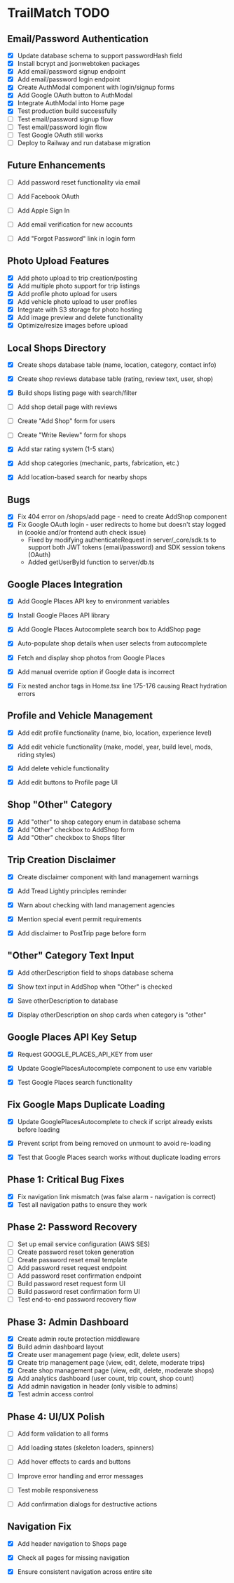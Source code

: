 # TrailMatch TODO

## Email/Password Authentication
- [x] Update database schema to support passwordHash field
- [x] Install bcrypt and jsonwebtoken packages
- [x] Add email/password signup endpoint
- [x] Add email/password login endpoint  
- [x] Create AuthModal component with login/signup forms
- [x] Add Google OAuth button to AuthModal
- [x] Integrate AuthModal into Home page
- [x] Test production build successfully
- [ ] Test email/password signup flow
- [ ] Test email/password login flow
- [ ] Test Google OAuth still works
- [ ] Deploy to Railway and run database migration

## Future Enhancements
- [ ] Add password reset functionality via email
- [ ] Add Facebook OAuth
- [ ] Add Apple Sign In
- [ ] Add email verification for new accounts
- [ ] Add "Forgot Password" link in login form



## Photo Upload Features
- [x] Add photo upload to trip creation/posting
- [x] Add multiple photo support for trip listings
- [x] Add profile photo upload for users
- [x] Add vehicle photo upload to user profiles
- [x] Integrate with S3 storage for photo hosting
- [x] Add image preview and delete functionality
- [x] Optimize/resize images before upload

## Local Shops Directory
- [x] Create shops database table (name, location, category, contact info)
- [x] Create shop reviews database table (rating, review text, user, shop)
- [x] Build shops listing page with search/filter
- [ ] Add shop detail page with reviews
- [ ] Create "Add Shop" form for users
- [ ] Create "Write Review" form for shops
- [x] Add star rating system (1-5 stars)
- [x] Add shop categories (mechanic, parts, fabrication, etc.)
- [x] Add location-based search for nearby shops



## Bugs
- [x] Fix 404 error on /shops/add page - need to create AddShop component
- [x] Fix Google OAuth login - user redirects to home but doesn't stay logged in (cookie and/or frontend auth check issue)
  - Fixed by modifying authenticateRequest in server/_core/sdk.ts to support both JWT tokens (email/password) and SDK session tokens (OAuth)
  - Added getUserById function to server/db.ts



## Google Places Integration
- [x] Add Google Places API key to environment variables
- [x] Install Google Places API library
- [x] Add Google Places Autocomplete search box to AddShop page
- [x] Auto-populate shop details when user selects from autocomplete
- [x] Fetch and display shop photos from Google Places
- [x] Add manual override option if Google data is incorrect


- [x] Fix nested anchor tags in Home.tsx line 175-176 causing React hydration errors



## Profile and Vehicle Management
- [x] Add edit profile functionality (name, bio, location, experience level)
- [x] Add edit vehicle functionality (make, model, year, build level, mods, riding styles)
- [x] Add delete vehicle functionality
- [x] Add edit buttons to Profile page UI



## Shop "Other" Category
- [x] Add "other" to shop category enum in database schema
- [x] Add "Other" checkbox to AddShop form
- [x] Add "Other" checkbox to Shops filter

## Trip Creation Disclaimer
- [x] Create disclaimer component with land management warnings
- [x] Add Tread Lightly principles reminder
- [x] Warn about checking with land management agencies
- [x] Mention special event permit requirements
- [x] Add disclaimer to PostTrip page before form



## "Other" Category Text Input
- [x] Add otherDescription field to shops database schema
- [x] Show text input in AddShop when "Other" is checked
- [x] Save otherDescription to database
- [x] Display otherDescription on shop cards when category is "other"



## Google Places API Key Setup
- [x] Request GOOGLE_PLACES_API_KEY from user
- [x] Update GooglePlacesAutocomplete component to use env variable
- [x] Test Google Places search functionality



## Fix Google Maps Duplicate Loading
- [x] Update GooglePlacesAutocomplete to check if script already exists before loading
- [x] Prevent script from being removed on unmount to avoid re-loading
- [x] Test that Google Places search works without duplicate loading errors




## Phase 1: Critical Bug Fixes
- [x] Fix navigation link mismatch (was false alarm - navigation is correct)
- [x] Test all navigation paths to ensure they work

## Phase 2: Password Recovery
- [ ] Set up email service configuration (AWS SES)
- [ ] Create password reset token generation
- [ ] Create password reset email template
- [ ] Add password reset request endpoint
- [ ] Add password reset confirmation endpoint
- [ ] Build password reset request form UI
- [ ] Build password reset confirmation form UI
- [ ] Test end-to-end password recovery flow

## Phase 3: Admin Dashboard
- [x] Create admin route protection middleware
- [x] Build admin dashboard layout
- [x] Create user management page (view, edit, delete users)
- [x] Create trip management page (view, edit, delete, moderate trips)
- [x] Create shop management page (view, edit, delete, moderate shops)
- [x] Add analytics dashboard (user count, trip count, shop count)
- [x] Add admin navigation in header (only visible to admins)
- [x] Test admin access control

## Phase 4: UI/UX Polish
- [ ] Add form validation to all forms
- [ ] Add loading states (skeleton loaders, spinners)
- [ ] Add hover effects to cards and buttons
- [ ] Improve error handling and error messages
- [ ] Test mobile responsiveness
- [ ] Add confirmation dialogs for destructive actions



## Navigation Fix
- [x] Add header navigation to Shops page
- [x] Check all pages for missing navigation
- [x] Ensure consistent navigation across entire site

